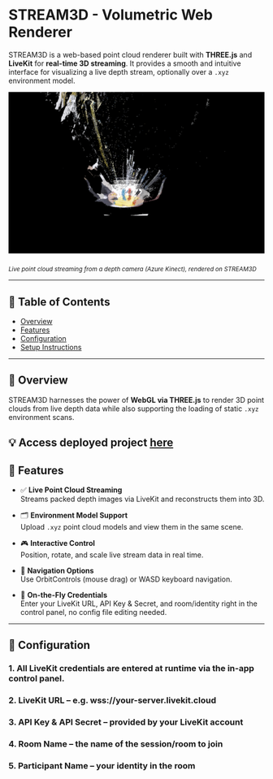# STREAM3D - Volumetric Web Renderer

STREAM3D is a web-based point cloud renderer built with **THREE.js** and **LiveKit** for **real-time 3D streaming**. It provides a smooth and intuitive interface for visualizing a live depth stream, optionally over a `.xyz` environment model.

![Hero Demo](./readMeAssets/header.png)

<sub><i>Live point cloud streaming from a depth camera (Azure Kinect), rendered on STREAM3D</i></sub>

---

## 🧭 Table of Contents

- [Overview](#-overview)
- [Features](#-features)
- [Configuration](#-configuration)
- [Setup Instructions](#-setup-instructions)

---

## 📌 Overview

STREAM3D harnesses the power of **WebGL via THREE.js** to render 3D point clouds from live depth data while also supporting the loading of static `.xyz` environment scans.

💡 **Access deployed project [here](https://stream3d.netlify.app/)** 
---

## 🚀 Features

- ✅ **Live Point Cloud Streaming**  
  Streams packed depth images via LiveKit and reconstructs them into 3D.

- 🗂️ **Environment Model Support**  
  Upload `.xyz` point cloud models and view them in the same scene.

- 🎮 **Interactive Control**  
  Position, rotate, and scale live stream data in real time.

- 🧭 **Navigation Options**  
  Use OrbitControls (mouse drag) or WASD keyboard navigation.

- 🔐 **On-the-Fly Credentials**  
  Enter your LiveKit URL, API Key & Secret, and room/identity right in the control panel, no config file editing needed.

---

## 🔧 Configuration

### 1. All LiveKit credentials are entered at runtime via the in-app control panel.

### 2. LiveKit URL – e.g. wss://your-server.livekit.cloud

### 3. API Key & API Secret – provided by your LiveKit account

### 4. Room Name – the name of the session/room to join

### 5. Participant Name – your identity in the room
